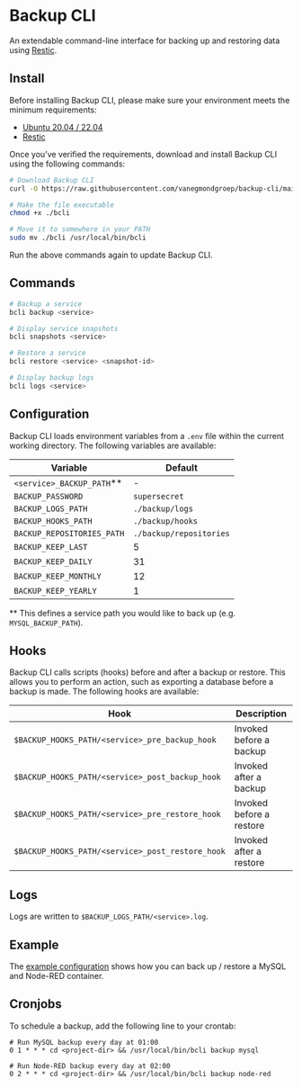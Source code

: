 # Backup CLI

An extendable command-line interface for backing up and restoring data using [Restic](https://restic.net).

## Install

Before installing Backup CLI, please make sure your environment meets the minimum requirements:

* [Ubuntu 20.04 / 22.04](https://ubuntu.com/)
* [Restic](https://restic.net)

Once you’ve verified the requirements, download and install Backup CLI using the following commands:

```bash
# Download Backup CLI
curl -O https://raw.githubusercontent.com/vanegmondgroep/backup-cli/main/bcli 

# Make the file executable
chmod +x ./bcli 

# Move it to somewhere in your PATH
sudo mv ./bcli /usr/local/bin/bcli
```

Run the above commands again to update Backup CLI.

## Commands

```bash
# Backup a service
bcli backup <service>

# Display service snapshots
bcli snapshots <service>

# Restore a service
bcli restore <service> <snapshot-id>

# Display backup logs
bcli logs <service>
```

## Configuration

Backup CLI loads environment variables from a `.env` file within the current working directory. The following variables
are available:

| Variable                   | Default                 |
|----------------------------|-------------------------|
| `<service>_BACKUP_PATH`**  | -                       | 
| `BACKUP_PASSWORD`          | `supersecret`           |
| `BACKUP_LOGS_PATH`         | `./backup/logs`         | 
| `BACKUP_HOOKS_PATH`        | `./backup/hooks`        |
| `BACKUP_REPOSITORIES_PATH` | `./backup/repositories` |
| `BACKUP_KEEP_LAST`         | 5                       | 
| `BACKUP_KEEP_DAILY`        | 31                      | 
| `BACKUP_KEEP_MONTHLY`      | 12                      | 
| `BACKUP_KEEP_YEARLY`       | 1                       | 

** This defines a service path you would like to back up (e.g. `MYSQL_BACKUP_PATH`).

## Hooks

Backup CLI calls scripts (hooks) before and after a backup or restore. This allows you to perform an action, such as
exporting a database before a backup is made. The following hooks are available:

| Hook                                             | Description              |
|--------------------------------------------------|--------------------------|
| `$BACKUP_HOOKS_PATH/<service>_pre_backup_hook`   | Invoked before a backup  |
| `$BACKUP_HOOKS_PATH/<service>_post_backup_hook`  | Invoked after a backup   | 
| `$BACKUP_HOOKS_PATH/<service>_pre_restore_hook`  | Invoked before a restore |
| `$BACKUP_HOOKS_PATH/<service>_post_restore_hook` | Invoked after a restore  | 

## Logs

Logs are written to `$BACKUP_LOGS_PATH/<service>.log`.

## Example

The [example configuration](./example) shows how you can back up / restore a MySQL and Node-RED container.

## Cronjobs

To schedule a backup, add the following line to your crontab:

```crontab
# Run MySQL backup every day at 01:00
0 1 * * * cd <project-dir> && /usr/local/bin/bcli backup mysql

# Run Node-RED backup every day at 02:00
0 2 * * * cd <project-dir> && /usr/local/bin/bcli backup node-red
```
